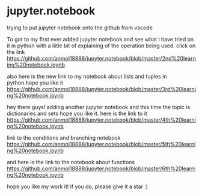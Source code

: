 ﻿# jupyter.notebook

trying to put jupyter notebook onto the github from vscode


To got to my first ever added jupyter notebook and see what i have tried on it in python with a liitle bit of explaining of the operation being used. click on the link https://github.com/anmol18888/jupyter.notebook/blob/master/2nd%20learning%20notebook.ipynb

also here is the new link to my notebook about lists and tuples in python.hope you like it
https://github.com/anmol18888/jupyter.notebook/blob/master/3rd%20learning%20notebook.ipynb

hey there guys! adding another jupyter notebook and this time the topic is dictionaries and sets hope you like it. here is the link to it https://github.com/anmol18888/jupyter.notebook/blob/master/4th%20learning%20notebook.ipynb


link to the conditions and branching notebook https://github.com/anmol18888/jupyter.notebook/blob/master/5th%20learning%20notebook.ipynb

and here is the link to the notebook about functions https://github.com/anmol18888/jupyter.notebook/blob/master/6th%20learning%20notebook.ipynb


hope you like my work it! if you do, please give it a star :)